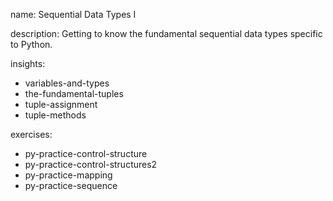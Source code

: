 name: Sequential Data Types I

description: Getting to know the fundamental sequential data types specific to Python.

insights:
  - variables-and-types
  - the-fundamental-tuples
  - tuple-assignment
  - tuple-methods

exercises:
  - py-practice-control-structure
  - py-practice-control-structures2
  - py-practice-mapping
  - py-practice-sequence
